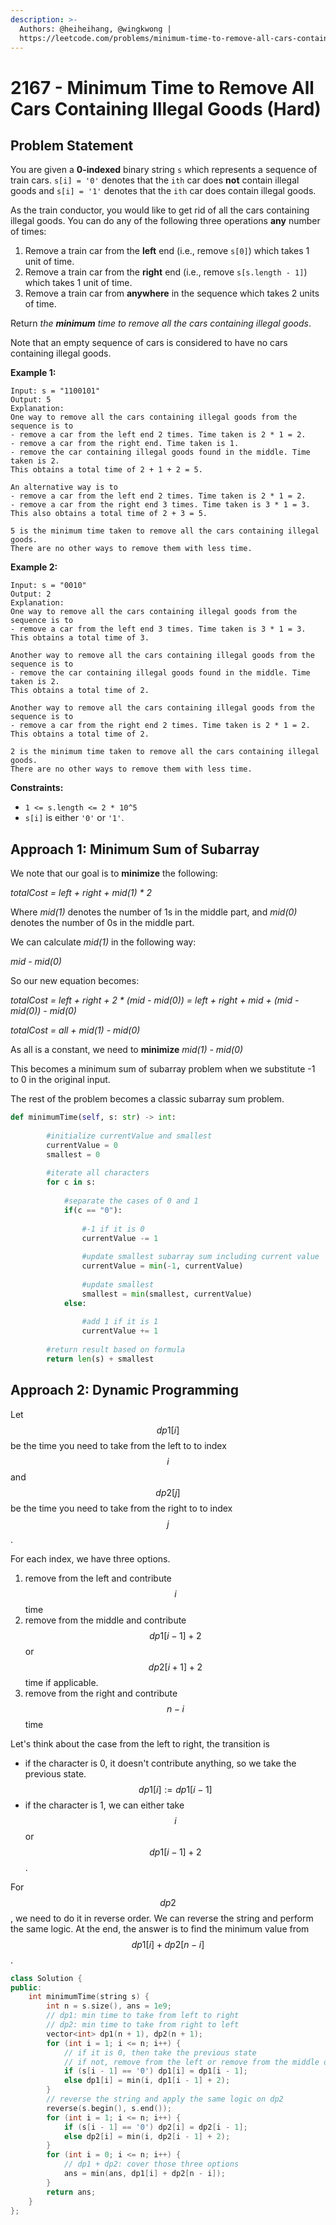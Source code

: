 ```yaml
---
description: >-
  Authors: @heiheihang, @wingkwong |
  https://leetcode.com/problems/minimum-time-to-remove-all-cars-containing-illegal-goods/
---
```


# 2167 - Minimum Time to Remove All Cars Containing Illegal Goods (Hard)

## Problem Statement

You are given a **0-indexed** binary string `s` which represents a sequence of train cars. `s[i] = '0'` denotes that the `ith` car does **not** contain illegal goods and `s[i] = '1'` denotes that the `ith` car does contain illegal goods.

As the train conductor, you would like to get rid of all the cars containing illegal goods. You can do any of the following three operations **any** number of times:

1. Remove a train car from the **left** end (i.e., remove `s[0]`) which takes 1 unit of time.
2. Remove a train car from the **right** end (i.e., remove `s[s.length - 1]`) which takes 1 unit of time.
3. Remove a train car from **anywhere** in the sequence which takes 2 units of time.

Return _the **minimum** time to remove all the cars containing illegal goods_.

Note that an empty sequence of cars is considered to have no cars containing illegal goods.

**Example 1:**

```
Input: s = "1100101"
Output: 5
Explanation: 
One way to remove all the cars containing illegal goods from the sequence is to
- remove a car from the left end 2 times. Time taken is 2 * 1 = 2.
- remove a car from the right end. Time taken is 1.
- remove the car containing illegal goods found in the middle. Time taken is 2.
This obtains a total time of 2 + 1 + 2 = 5. 

An alternative way is to
- remove a car from the left end 2 times. Time taken is 2 * 1 = 2.
- remove a car from the right end 3 times. Time taken is 3 * 1 = 3.
This also obtains a total time of 2 + 3 = 5.

5 is the minimum time taken to remove all the cars containing illegal goods. 
There are no other ways to remove them with less time.
```

**Example 2:**

```
Input: s = "0010"
Output: 2
Explanation:
One way to remove all the cars containing illegal goods from the sequence is to
- remove a car from the left end 3 times. Time taken is 3 * 1 = 3.
This obtains a total time of 3.

Another way to remove all the cars containing illegal goods from the sequence is to
- remove the car containing illegal goods found in the middle. Time taken is 2.
This obtains a total time of 2.

Another way to remove all the cars containing illegal goods from the sequence is to 
- remove a car from the right end 2 times. Time taken is 2 * 1 = 2. 
This obtains a total time of 2.

2 is the minimum time taken to remove all the cars containing illegal goods. 
There are no other ways to remove them with less time.
```

**Constraints:**

* `1 <= s.length <= 2 * 10^5`
* `s[i]` is either `'0'` or `'1'`.

## Approach 1: Minimum Sum of Subarray

We note that our goal is to **minimize** the following:

_totalCost = left + right + mid(1) \* 2_

Where _mid(1)_ denotes the number of 1s in the middle part, and _mid(0)_ denotes the number of 0s in the middle part.

We can calculate _mid(1)_ in the following way:

_mid - mid(0)_

So our new equation becomes:

_totalCost = left + right + 2 \* (mid - mid(0)) = left + right + mid + (mid - mid(0)) - mid(0)_

_totalCost = all + mid(1) - mid(0)_

As all is a constant, we need to **minimize** _mid(1) - mid(0)_

This becomes a minimum sum of subarray problem when we substitute -1 to 0 in the original input.

The rest of the problem becomes a classic subarray sum problem.

```python
def minimumTime(self, s: str) -> int:
        
        #initialize currentValue and smallest
        currentValue = 0
        smallest = 0
        
        #iterate all characters
        for c in s:
            
            #separate the cases of 0 and 1
            if(c == "0"):
                
                #-1 if it is 0
                currentValue -= 1
                
                #update smallest subarray sum including current value
                currentValue = min(-1, currentValue)
                
                #update smallest
                smallest = min(smallest, currentValue)
            else:
                
                #add 1 if it is 1
                currentValue += 1
        
        #return result based on formula
        return len(s) + smallest
```

## Approach 2: Dynamic Programming

Let $$dp1[i]$$ be the time you need to take from the left to to index $$i$$ and $$dp2[j]$$ be the time you need to take from the right to to index $$j$$.

For each index, we have three options.

1. remove from the left and contribute $$i$$ time
2. remove from the middle and contribute $$dp1[i - 1] + 2$$ or $$dp2[i + 1] + 2$$ time if applicable.
3. remove from the right and contribute $$n - i$$ time

Let's think about the case from the left to right, the transition is &#x20;

* if the character is 0, it doesn't contribute anything, so we take the previous state. $$dp1[i] := dp1[i - 1]$$
* if the character is 1, we can either take $$i$$ or $$dp1[i - 1] + 2$$.&#x20;

For $$dp2$$, we need to do it in reverse order. We can reverse the string and perform the same logic. At the end, the answer is to find the minimum value from $$dp1[i] + dp2[n - i]$$.

```cpp
class Solution {
public:
    int minimumTime(string s) {
        int n = s.size(), ans = 1e9;
        // dp1: min time to take from left to right
        // dp2: min time to take from right to left
        vector<int> dp1(n + 1), dp2(n + 1);
        for (int i = 1; i <= n; i++) {
            // if it is 0, then take the previous state
            // if not, remove from the left or remove from the middle directly
            if (s[i - 1] == '0') dp1[i] = dp1[i - 1];
            else dp1[i] = min(i, dp1[i - 1] + 2);
        }
        // reverse the string and apply the same logic on dp2
        reverse(s.begin(), s.end());
        for (int i = 1; i <= n; i++) {
            if (s[i - 1] == '0') dp2[i] = dp2[i - 1];
            else dp2[i] = min(i, dp2[i - 1] + 2);
        }
        for (int i = 0; i <= n; i++) {
            // dp1 + dp2: cover those three options
            ans = min(ans, dp1[i] + dp2[n - i]);
        }
        return ans;
    }
};
```
